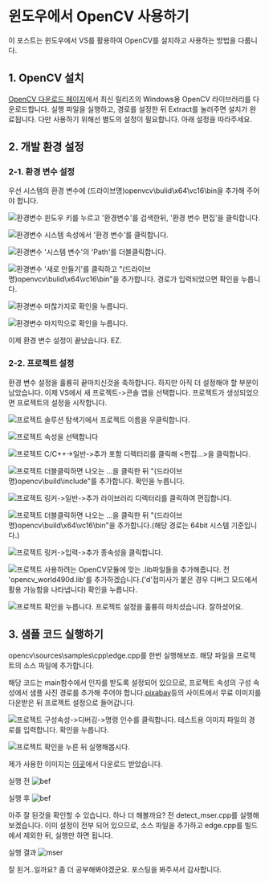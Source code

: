 # 윈도우에서 OpenCV 사용하기

 이 포스트는 윈도우에서 VS를 활용하여 OpenCV를 설치하고 사용하는 방법을 다룹니다.

## 1. OpenCV 설치
 [OpenCV 다운로드 페이지](https://opencv.org/releases/)에서 최신 릴리즈의 Windows용 OpenCV 라이브러리를 다운로드합니다.
 실행 파일을 실행하고, 경로를 설정한 뒤 Extract를 눌러주면 설치가 완료됩니다.
 다만 사용하기 위해선 별도의 설정이 필요합니다. 아래 설정을 따라주세요.

## 2. 개발 환경 설정
### 2-1. 환경 변수 설정
 우선 시스템의 환경 변수에 (드라이브명)openvcv\bulid\x64\vc16\bin을 추가해 주어야 합니다.
 
 ![환경변수](../img/OpenCV/step0-1.png)
 윈도우 키를 누르고 '환경변수'를 검색한뒤, '환경 변수 편집'을 클릭합니다.
 
 ![환경변수](../img/OpenCV/step0-2.png)
 시스템 속성에서 '환경 변수'를 클릭합니다.

 ![환경변수](../img/OpenCV/step0-3.png)
 '시스템 변수'의 'Path'를 더블클릭합니다.

 ![환경변수](../img/OpenCV/step0-4.png)
 '새로 만들기'를 클릭하고 "(드라이브명)openvcv\bulid\x64\vc16\bin"을 추가합니다.
 경로가 입력되었으면 확인을 누릅니다.

 ![환경변수](../img/OpenCV/step0-5.png)
 마찮가지로 확인을 누릅니다.

 ![환경변수](../img/OpenCV/step0-6.png)
 마지막으로 확인을 누릅니다.

 이제 환경 변수 설정이 끝났습니다. EZ.

### 2-2. 프로젝트 설정
 환경 변수 설정을 훌륭히 끝마치신것을 축하합니다.
 하지만 아직 더 설정해야 할 부분이 남았습니다.
 이제 VS에서 새 프로젝트->콘솔 앱을 선택합니다.
 프로젝트가 생성되었으면 프로젝트의 설정을 시작합니다.

 ![프로젝트](../img/OpenCV/step1.png)
 솔루션 탐색기에서 프로젝트 이름을 우클릭합니다.

 ![프로젝트](../img/OpenCV/step2.png)
 속성을 선택합니다

 ![프로젝트](../img/OpenCV/step3.png)
 C/C++->일반->추가 포함 디렉터리를 클릭해 <편집...>을 클릭합니다.

 ![프로젝트](../img/OpenCV/step4.png)
 더블클릭하면 나오는 ...을 클릭한 뒤 "(드라이브명)opencv\build\include"를 추가합니다.
 확인을 누릅니다.

 ![프로젝트](../img/OpenCV/step5.png)
 링커->일반->추가 라이브러리 디렉터리를 클릭하여 편집합니다.

 ![프로젝트](../img/OpenCV/step6.png)
 더블클릭하면 나오는 ...을 클릭한 뒤 "(드라이브명)opencv\build\x64\vc16\bin"을 추가합니다.(해당 경로는 64bit 시스템 기준입니다.)
 

 ![프로젝트](../img/OpenCV/step7.png)
 링커->입력->추가 종속성을 클릭합니다.

 ![프로젝트](../img/OpenCV/step8.png)
 사용하려는 OpenCV모듈에 맞는 .lib파일들을 추가해줍니다.
 전 'opencv_world490d.lib'를 추가하겠습니다.('d'접미사가 붙은 경우 디버그 모드에서 활용 가능함을 나타냅니다)
 확인을 누릅니다.

 ![프로젝트](../img/OpenCV/step9.png)
 확인을 누릅니다. 프로젝트 설정을 훌륭히 마치셨습니다. 잘하셨어요.

## 3. 샘플 코드 실행하기
 opencv\sources\samples\cpp\edge.cpp를 한번 실행해보죠.
 해당 파일을 프로젝트의 소스 파일에 추가합니다.

 해당 코드는 main함수에서 인자를 받도록 설정되어 있으므로, 프로젝트 속성의 구성 속성에서 샘플 사진 경로를 추가해 주어야 합니다.[pixabay](https://pixabay.com/photos/)등의 사이트에서 무료 이미지를 다운받은 뒤  프로젝트 설정으로 들어갑니다.

 ![프로젝트](../img/OpenCV/step10.png)
 구성속성->디버깅->명령 인수를 클릭합니다. 
 테스트용 이미지 파일의 경로를 입력합니다.
 확인을 누릅니다.

 ![프로젝트](../img/OpenCV/step11.png)
 확인을 누른 뒤 실행해봅시다.

제가 사용한 이미지는 [이곳](https://www.pickpik.com/new-york-usa-manhattan-taxi-auto-road-116059)에서 다운로드 받았습니다.

실행 전
![bef](../img/OpenCV/newyork.jpg)

실행 후
![bef](../img/OpenCV/afedge.png)

아주 잘 된것을 확인할 수 있습니다. 하나 더 해볼까요?
전 detect_mser.cpp를 실행해보겠습니다. 이미 설정이 전부 되어 있으므로, 소스 파일을 추가하고 edge.cpp를 빌드에서 제외한 뒤, 실행만 하면 됩니다.

실행 결과
![mser](../img/OpenCV/afmser.png)

잘 된거..일까요? 좀 더 공부해봐야겠군요. 포스팅을 봐주셔서 감사합니다.